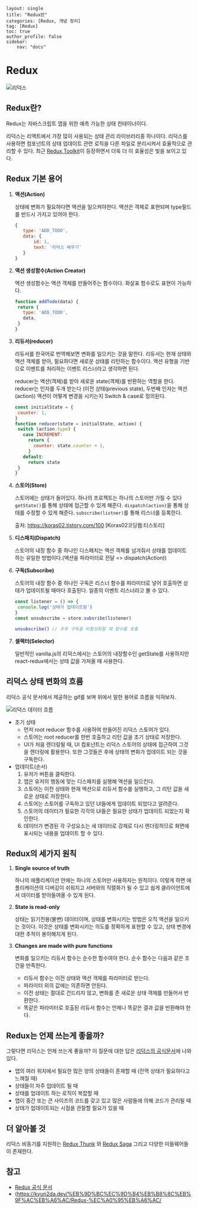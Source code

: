 ```
layout: single
title: "Redux란"
categories: [Redux, 개념 정리]
tag: [Redux]
toc: true
author_profile: false
sidebar:
    nav: "docs"
```

# Redux

![리덕스](https://kyun2da.dev/static/528bfe4df036d317c6a9e219c8b59f9c/c1b63/redux.png)

## Redux란?

Redux는 자바스크립트 앱을 위한 예측 가능한 상태 컨테이너이다.

리덕스는 리액트에서 가장 많이 사용되는 상태 관리 라이브러리중 하나이다. 리덕스를 사용하면 컴포넌트의 상태 업데이트 관련 로직을 다른 파일로 분리시켜서 효율적으로 관리할 수 있다. 최근 [Redux Toolkit](https://redux-toolkit.js.org/)이 등장하면서 더욱 더 이 효율성은 빛을 보이고 있다.



## Redux 기본 용어

1. **액션(Action)**

   상태에 변화가 필요하다면 액션을 일으켜야한다. 액션은 객체로 표현되며 type필드를 반드시 가지고 있어야 한다.

   ```js
   {
      type: 'ADD_TODO',
      data: {
          id: 1,
          text: '리덕스 배우기'
      }
   }
   ```

2. **액션 생성함수(Action Creator)**

   액션 생성함수는 액션 객체를 만들어주는 함수이다. 화살표 함수로도 표현이 가능하다.

   ```js
   function addTodo(data) {
    return {
      type: 'ADD_TODO',
      data,
    }
   }
   ```

3. **리듀서(reducer)**

   리듀서를 한국어로 번역해보면 변화를 일으키는 것을 말한다. 리듀서는 현재 상태와 액션 객체를 받아, 필요하다면 새로운 상태를 리턴하는 함수이다. 액션 유형을 기반으로 이벤트를 처리하는 이벤트 리스너라고 생각하면 된다.

   reducer는 액션(객체)를 받아 새로운 state(객체)를 반환하는 역할을 한다.
   reducer는 인자를 두개 받는다 (이전 상태(previous state), 두번째 인자는 액션(action))
   액션이 어떻게 변경을 시키는지 Switch & case로 정의된다.

   ```js
   const initialState = {
    counter: 1,
   }
   function reducer(state = initialState, action) {
    switch (action.type) {
      case INCREMENT:
        return {
          counter: state.counter + 1,
        }
      default:
        return state
    }
   }
   ```

4. **스토어(Store)**

   스토어에는 상태가 들어있다. 하나의 프로젝트는 하나의 스토어만 가질 수 있다
   `getState()`를 통해 상태에 접근할 수 있게 해준다.
   `dispatch(action)`을 통해 상태를 수정할 수 있게 해준다.
   `subscribe(listner)`를 통해 리스너를 등록한다.

   출처: https://koras02.tistory.com/100 [Koras02코딩웹:티스토리]

5. **디스패치(Dispatch)**

   스토어의 내장 함수 중 하나인 디스패치는 액션 객체를 넘겨줘서 상태를 업데이트 하는 유일한 방법이다.(액션을 파라미터로 전달 => dispatch(Action))

6. **구독(Subscribe)**

   스토어의 내장 함수 중 하나인 구독은 리스너 함수를 파라미터로 넣어 호출하면 상태가 업데이트될 때마다 호출된다. 일종의 이벤트 리스너라고 볼 수 있다.

   ```js
   const listener = () => {
    console.log('상태가 업데이트됨')
   }
   const unsubscribe = store.subsribe(listener)
   
   unsubscribe() // 추후 구독을 비활성화할 때 함수를 호출
   ```

7. **셀렉터(Selector)**

   일반적인 vanilla.js의 리덕스에서는 스토어의 내장함수인 getState를 사용하지만 react-redux에서는 상태 값을 가져올 때 사용한다.



## 리덕스 상태 변화의 흐름

리덕스 공식 문서에서 제공하는 gif를 보며 위에서 말한 용어로 흐름을 익혀보자.

![리덕스 데이터 흐름](https://kyun2da.dev/c98922b5a476e12b853576324f12f5c4/redux-data-flow.gif)

- 초기 상태
  - 먼저 root reducer 함수를 사용하여 만들어진 리덕스 스토어가 있다.
  - 스토어는 root reducer를 한번 호출하고 리턴 값을 초기 상태로 저장한다.
  - UI가 처음 렌더링될 때, UI 컴포넌트는 리덕스 스토어의 상태에 접근하여 그것을 렌더링에 활용한다. 또한 그것들은 후에 상태의 변화가 업데이트 되는 것을 구독한다.
- 업데이트(순서)
  1. 유저가 버튼을 클릭한다.
  2. 앱은 유저의 행동에 맞는 디스패치를 실행해 액션을 일으킨다.
  3. 스토어는 이전 상태와 현재 액션으로 리듀서 함수를 실행하고, 그 리턴 값을 새로운 상태로 저장한다.
  4. 스토어는 스토어를 구독하고 있던 UI들에게 업데이트 되었다고 알려준다.
  5. 스토어의 데이터가 필요한 각각의 UI들은 필요한 상태가 업데이트 되었는지 확인한다.
  6. 데이터가 변경된 각 구성요소는 새 데이터로 강제로 다시 렌더링하므로 화면에 표시되는 내용을 업데이트 할 수 있다.

## Redux의 세가지 원칙

1. **Single source of truth**

   하나의 애플리케이션 안에는 하나의 스토어만 사용하자는 원칙이다. 이렇게 하면 애플리케이션의 디버깅이 쉬워지고 서버와의 직렬화가 될 수 있고 쉽게 클라이언트에서 데이터를 받아들여올 수 있게 된다.

2. **State is read-only**

   상태는 읽기전용(불변) 데이터이며, 상태를 변화시키는 방법은 오직 액션을 일으키는 것이다. 이것은 상태를 변화시키는 의도를 정확하게 표현할 수 있고, 상태 변경에 대한 추적이 용이해지게 된다.

3. **Changes are made with pure functions**

   변화를 일으키는 리듀서 함수는 순수한 함수여야 한다. 순수 함수는 다음과 같은 조건을 만족한다.

   - 리듀서 함수는 이전 상태와 액션 객체를 파라미터로 받는다.
   - 파라미터 외의 값에는 의존하면 안된다.
   - 이전 상태는 절대로 건드리지 않고, 변화를 준 새로운 상태 객체를 만들어서 반환한다.
   - 똑같은 파라미터로 호출된 리듀서 함수는 언제나 똑같은 결과 값을 반환해야 한다.



## Redux는 언제 쓰는게 좋을까?

그렇다면 리덕스는 언제 쓰는게 좋을까? 이 질문에 대한 답은 [리덕스의 공식문서](https://redux.js.org/faq/general#when-should-i-use-redux)에 나와있다.

- 앱의 여러 위치에서 필요한 많은 양의 상태들이 존재할 때 (전역 상태가 필요하다고 느껴질 때)
- 상태들이 자주 업데이트 될 때
- 상태를 업데이트 하는 로직이 복잡할 때
- 앱이 중간 또는 큰 사이즈의 코드를 갖고 있고 많은 사람들에 의해 코드가 관리될 때
- 상태가 업데이트되는 시점을 관찰할 필요가 있을 때

## 더 알아볼 것

리덕스 비동기를 지원하는 [Redux Thunk](https://github.com/reduxjs/redux-thunk) 와 [Redux Saga](https://github.com/redux-saga/redux-saga) 그리고 다양한 미들웨어들이 존재한다.





## 참고

- [Redux 공식 문서](https://redux.js.org/)
- (https://kyun2da.dev/%EB%9D%BC%EC%9D%B4%EB%B8%8C%EB%9F%AC%EB%A6%AC/Redux-%EC%A0%95%EB%A6%AC/
